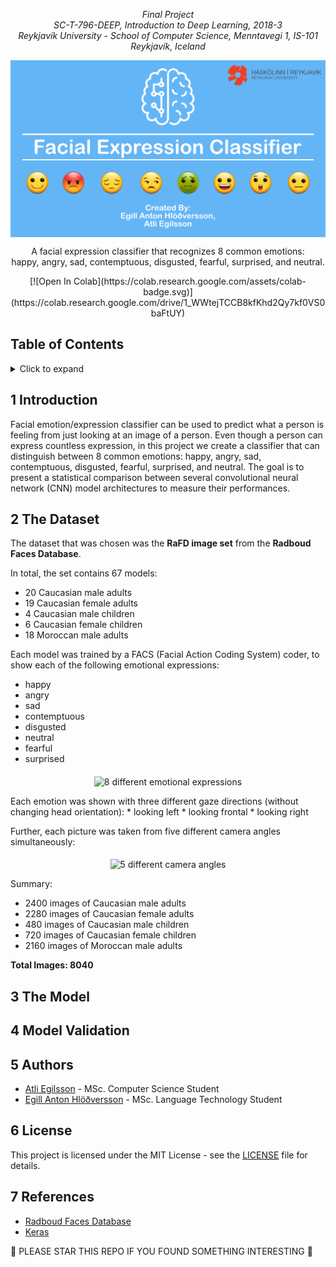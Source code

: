 <p align="center"><i>
  Final Project <br/>
  SC-T-796-DEEP, Introduction to Deep Learning, 2018-3 <br/>
  Reykjavík University - School of Computer Science, Menntavegi 1, IS-101 Reykjavík, Iceland
</i></p>

<img src="images/header.png" alt="Reykjavik University Logo" align="middle"/>

<p align="center">
A facial expression classifier that recognizes 8 common emotions:<br/> happy, angry, sad, contemptuous, disgusted, fearful, surprised, and neutral.
</p>

<p align="center">
[![Open In Colab](https://colab.research.google.com/assets/colab-badge.svg)](https://colab.research.google.com/drive/1_WWtejTCCB8kfKhd2Qy7kf0VS0baFtUY)
</p>


## Table of Contents
<!-- ⛔️ MD-MAGIC-EXAMPLE:START (TOC:collapse=true&collapseText=Click to expand) -->
<details>
<summary>Click to expand</summary>

1. [Introduction](#1-introduction)
2. [The Database](#2-the-database)
3. [The Model](#3-the-model)
4. [Model Validation](#4-model-validation)
6. [Authors](#5-authors)
8. [License](#6-license)
7. [References](#7-references)

</details>
<!-- ⛔️ MD-MAGIC-EXAMPLE:END -->

## 1 Introduction
Facial emotion/expression classifier can be used to predict what a person is feeling from just looking at an image of a person. Even though a person can express countless expression, in this project we create a classifier that can distinguish between 8 common emotions: happy, angry, sad, contemptuous, disgusted, fearful, surprised, and neutral. The goal is to present a statistical comparison between several convolutional neural network (CNN) model architectures to measure their performances.


## 2 The Dataset
The dataset that was chosen was the **RaFD image set** from the **Radboud Faces Database**.

In total, the set contains 67 models:
* 20 Caucasian male adults
* 19 Caucasian female adults
* 4 Caucasian male children
* 6 Caucasian female children
* 18 Moroccan male adults

Each model was trained by a FACS (Facial Action Coding System) coder, to show each of the following emotional expressions:
* happy
* angry
* sad
* contemptuous
* disgusted
* neutral
* fearful
* surprised

<p align="center">
<img src="http://bp1.blogger.com/_OCFkCH4MWdw/SIclzKfIVeI/AAAAAAAAABA/zL_Fg4JYFoE/s200/olli_emotions_bigger.jpg" alt="8 different emotional expressions" align="middle"/>
</p>
Each emotion was shown with three different gaze directions (without changing head orientation):
* looking left
* looking frontal
* looking right

Further, each picture was taken from five different camera angles simultaneously:

<p align="center">
<img src="http://bp1.blogger.com/_OCFkCH4MWdw/SIcjUsBq5VI/AAAAAAAAAA4/F5oVaRP1Poo/s400/Gijs_Surprised.jpg" alt="5 different camera angles" align="middle"/>
</p>

Summary:
* 2400 images of Caucasian male adults
* 2280 images of Caucasian female adults
* 480 images of Caucasian male children
* 720 images of Caucasian female children
* 2160 images of Moroccan male adults

**Total Images: 8040**

## 3 The Model

## 4 Model Validation

## 5 Authors
* [Atli Egilsson](https://github.com/atliegils) - MSc. Computer Science Student
* [Egill Anton Hlöðversson](https://github.com/egillanton) - MSc. Language Technology Student

## 6 License
This project is licensed under the MIT License - see the [LICENSE](LICENSE) file for details.

## 7 References
* [Radboud Faces Database](http://www.socsci.ru.nl:8180/RaFD2/RaFD?p=main)
* [Keras](https://keras.io)

🌟 PLEASE STAR THIS REPO IF YOU FOUND SOMETHING INTERESTING 🌟
